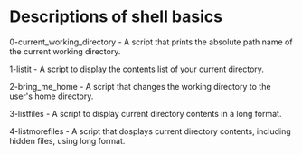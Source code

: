# Descriptions of shell basics

0-current_working_directory - A script that prints the absolute path name of the current working directory.

1-listit - A script to display the contents list of your current directory.

2-bring_me_home - A script that changes the working directory to the user's home directory.

3-listfiles - A script to display current directory contents in a long format.

4-listmorefiles - A script that dosplays current directory contents, including hidden files, using long format.

